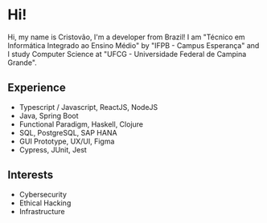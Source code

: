 # Hi!

Hi, my name is Cristovão, I'm a developer from Brazil! I am "Técnico em Informática Integrado ao Ensino Médio" by "IFPB - Campus Esperança" and I study Computer Science at "UFCG - Universidade Federal de Campina Grande".

## Experience
  - Typescript / Javascript, ReactJS, NodeJS
  - Java, Spring Boot
  - Functional Paradigm, Haskell, Clojure
  - SQL, PostgreSQL, SAP HANA
  - GUI Prototype, UX/UI, Figma
  - Cypress, JUnit, Jest

## Interests
  - Cybersecurity
  - Ethical Hacking
  - Infrastructure


<!---
Crisnzx/Crisnzx is a ✨ special ✨ repository because its `README.md` (this file) appears on your GitHub profile.
You can click the Preview link to take a look at your changes.
--->

